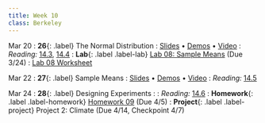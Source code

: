 ```yaml
---
title: Week 10
class: Berkeley
---
```


Mar 20
: **26**{: .label} The Normal Distribution
  : [Slides](https://docs.google.com/presentation/d/18c8UYmokO1V1hacMaT5uioYEpb08s0sF2UQ7dTbWT6I/edit?usp=sharing) &#8226; [Demos](https://data8.datahub.berkeley.edu/hub/user-redirect/git-pull?repo=https%3A%2F%2Fgithub.com%2Fdata-8%2Fmaterials-sp23&urlpath=retro%2Ftree%2Fmaterials-sp23%2Flec%2Flec26.ipynb&branch=main) &#8226; [Video](https://youtu.be/WuT_NwGAvfQ)
: *Reading:* [14.3](https://inferentialthinking.com/chapters/14/3/SD_and_the_Normal_Curve.html), [14.4](https://inferentialthinking.com/chapters/14/4/Central_Limit_Theorem.html)
: **Lab**{: .label .label-lab} [Lab 08: Sample Means](https://data8.datahub.berkeley.edu/hub/user-redirect/git-pull?repo=https%3A%2F%2Fgithub.com%2Fdata-8%2Fmaterials-sp23&urlpath=retro%2Ftree%2Fmaterials-sp23%2Fmaterials%2Fsp23%2Flab%2Flab08%2Flab08.ipynb&branch=main) (Due 3/24)
  : [Lab 08 Worksheet](https://drive.google.com/file/d/11rcHun3jX-cZS_rrwOAhQ-tDZ9uz9Pwl/view?usp=sharing)

Mar 22
: **27**{: .label} Sample Means
  : [Slides](https://docs.google.com/presentation/d/1KidCEI_t2hmLGfETsvwGB1R6NhL6xO_1A3wMy_Gf3Yk/edit?usp=sharing) &#8226; [Demos](https://data8.datahub.berkeley.edu/hub/user-redirect/git-pull?repo=https%3A%2F%2Fgithub.com%2Fdata-8%2Fmaterials-sp23&urlpath=retro%2Ftree%2Fmaterials-sp23%2Flec%2Flec27.ipynb&branch=main) &#8226; [Video](https://youtu.be/bB37NOEBnZM)
: *Reading:* [14.5](https://inferentialthinking.com/chapters/14/5/Variability_of_the_Sample_Mean.html)

Mar 24
: **28**{: .label} Designing Experiments
  : <!--[Slides]#) &#8226; [Demos](#) &#8226; [Video](#)-->
: *Reading:* [14.6](https://inferentialthinking.com/chapters/14/6/Choosing_a_Sample_Size.html)
: **Homework**{: .label .label-homework} [Homework 09](https://data8.datahub.berkeley.edu/hub/user-redirect/git-pull?repo=https%3A%2F%2Fgithub.com%2Fdata-8%2Fmaterials-sp23&urlpath=retro%2Ftree%2Fmaterials-sp23%2F%2Fmaterials%2Fsp23%2Fhw%2Fhw09%2Fhw09.ipynb&branch=main) (Due 4/5)
: **Project**{: .label .label-project} Project 2: Climate (Due 4/14, Checkpoint 4/7)
